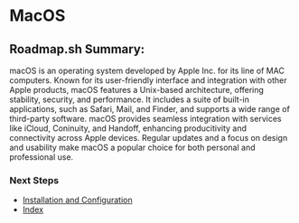 # MacOS

## Roadmap.sh Summary:
macOS is an operating system developed by Apple Inc. for its line of MAC computers. Known for its user-friendly interface and integration with other Apple products, macOS features a Unix-based architecture, offering stability, security, and performance. It includes a suite of built-in applications, such as Safari, Mail, and Finder, and supports a wide range of third-party software. macOS provides seamless integration with services like iCloud, Coninuity, and Handoff, enhancing producitivity and connectivity across Apple devices. Regular updates and a focus on design and usability make macOS a popular choice for both personal and professional use.

### Next Steps
- [Installation and Configuration](https://github.com/Sisu-Sus/CyberSec-RoadMap/blob/main/Operating_Systems/Installation_and_Configuration.md)
- [Index](https://github.com/Sisu-Sus/CyberSec-RoadMap/blob/main/index.md)
